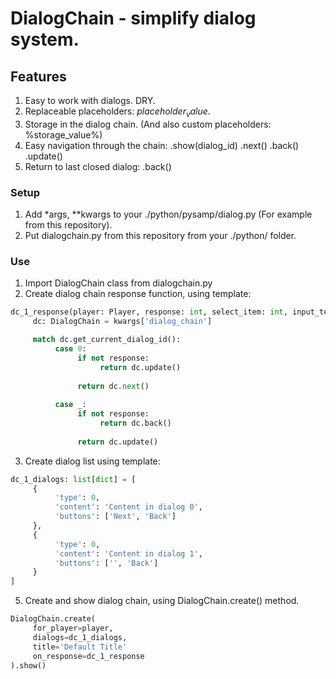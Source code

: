 # DialogChain - simplify dialog system.

## Features
1. Easy to work with dialogs. DRY.
2. Replaceable placeholders: $placeholder_value$.
3. Storage in the dialog chain. (And also custom placeholders: %storage_value%)
4. Easy navigation through the chain: .show(dialog_id) .next() .back() .update()
5. Return to last closed dialog: .back()

### Setup
1. Add *args, **kwargs to your ./python/pysamp/dialog.py (For example from this repository).
2. Put dialogchain.py from this repository from your ./python/ folder.

### Use
1. Import DialogChain class from dialogchain.py
2. Create dialog chain response function, using template:
```py
dc_1_response(player: Player, response: int, select_item: int, input_text: str, *args, **kwargs):
     dc: DialogChain = kwargs['dialog_chain']

     match dc.get_current_dialog_id():
          case 0:
               if not response:
                    return dc.update()
     
               return dc.next()
     
          case _:
               if not response:
                    return dc.back()
          
               return dc.update()
```
3. Create dialog list using template:
```py
dc_1_dialogs: list[dict] = [
     {
          'type': 0,
          'content': 'Content in dialog 0',
          'buttons': ['Next', 'Back']
     },
     {
          'type': 0,
          'content': 'Content in dialog 1',
          'buttons': ['', 'Back']
     }
]
```
5. Create and show dialog chain, using DialogChain.create() method.
```py
DialogChain.create(
     for_player=player,
     dialogs=dc_1_dialogs,
     title='Default Title'
     on_response=dc_1_response
).show()
```
